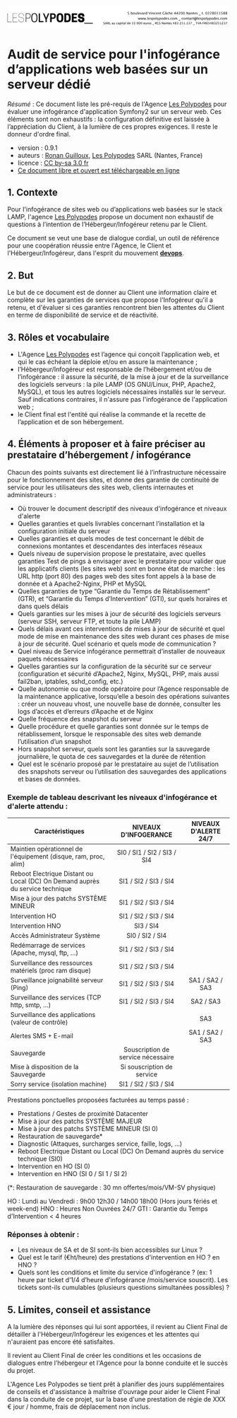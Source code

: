 ![#Les Polypodes](header.png)

# Audit de service pour l'infogérance d’applications web basées sur un serveur dédié

*Résumé* : Ce document liste les pré-requis de l'Agence [Les Polypodes](http://lespolypodes.com/) pour évaluer une infogérance d'application Symfony2 sur un serveur web. Ces éléments sont non exhaustifs : la configuration définitive est laissée à l’appréciation du Client, à la lumière de ces propres exigences. Il reste le donneur d'ordre final.

* version : 0.9.1
* auteurs : [Ronan Guilloux](mailto:ronan@lespolypodes.com), [Les Polypodes](http://lespolypodes.com/) SARL (Nantes, France)
* licence : [CC by-sa 3.0 fr](http://creativecommons.org/licenses/by-sa/3.0/fr/)
* [Ce document libre et ouvert est téléchargeable en ligne](https://github.com/polypodes/Collaborate)

## 1. Contexte

Pour l'infogérance de sites web ou d’applications web basées sur le stack LAMP,
l'agence [Les Polypodes](http://lespolypodes.com/) propose un document non exhaustif de questions à l’intention de l’Hébergeur/Infogéreur retenu par le Client.

Ce document se veut une base de dialogue cordial, un outil de référence pour une coopération réussie entre l'Agence, le Client et l'Hébergeur/Infogéreur, dans l'esprit du mouvement [__devops__](http://fr.wikipedia.org/wiki/Devops).

## 2. But

Le but de ce document est de donner au Client une information claire et complète sur les garanties de services que propose l'Infogéreur qu'il a retenu, et d'évaluer si ces garanties rencontrent bien les attentes du Client en terme de disponibilité de service et de réactivité.

## 3. Rôles et vocabulaire 

* L'Agence [Les Polypodes](http://lespolypodes.com/) est l’agence qui conçoit l’application web, et qui le cas échéant la déploie et/ou en assure la maintenance ;
* l’Hébergeur/Infogéreur est responsable de l’hébergement et/ou de l’infogérance : il assure la sécurité, de la mise à jour et de la surveillance des logiciels serveurs : la pile LAMP (OS GNU/Linux, PHP, Apache2, MySQL), et tous les autres logiciels nécessaires installés sur le serveur. Sauf indications contraires, il n'assure pas l'infogérance de l'application web ;
* le Client final est l'entité qui réalise la commande et la recette de l’application et de son hébergement.

## 4. Éléments à proposer et à faire préciser au prestataire d’hébergement / infogérance

Chacun des points suivants est directement lié à l’infrastructure nécessaire pour le fonctionnement des sites, et donne des garantie de continuité de service pour les utilisateurs des sites web, clients internautes et administrateurs :

- Où trouver le document descriptif des niveaux d'infogérance et niveaux d'alerte
- Quelles garanties et quels livrables concernant l’installation et la configuration initiale du serveur
- Quelles garanties et quels modes de test concernant le débit de connexions montantes et descendantes des interfaces réseaux
- Quels niveau de supervision propose le prestataire, avec quelles garanties
Test de pings à envisager avec le prestataire pour valider que les applicatifs clients (les sites web) sont en bonne état de marche : les URL http (port 80) des pages web des sites font appels à la base de donnée et à Apache2-Nginx, PHP et MySQL
- Quelles garanties de type “Garantie du Temps de Rétablissement” (GTR), et “Garantie du Temps d’Intervention” (GTI), sur quels horaires et dans quels délais
- Quels garanties sur les mises à jour de sécurité des logiciels serveurs (serveur SSH, serveur FTP, et toute la pile LAMP)
- Quels délais avant ces interventions de mises à jour de sécurité et quel mode de mise en maintenance des sites web durant ces phases de mise à jour de sécurité. Quel scénario et quels mode de communication ?
- Quel niveau de Service infogérance permettrait d’installer de nouveaux paquets nécessaires
- Quelles garanties sur la configuration de la sécurité sur ce serveur (configuration et sécurité d’Apache2, Nginx, MySQL, PHP, mais aussi fail2ban, iptables, sshd_config, etc.)
- Quelle autonomie ou que mode opératoire pour l’Agence responsable de la maintenance applicative, lorsqu’elle a besoin des opérations suivantes : créer un nouveau vhost, une nouvelle base de donnée, consulter les logs d’accès et d’erreurs d’Apache et de Nginx
- Quelle fréquence des snapshot du serveur
- Quelle procédure et quelle garanties sont donnée sur le temps de rétablissement, lorsque le responsable des sites web demande l’utilisation d’un snapshot
- Hors snapshot serveur, quels sont les garanties sur la sauvegarde journalière, le quota de ces sauvegardes et la durée de rétention
- Quel est le scénario proposé par le prestataire au sujet de l’utilisation des snapshots serveur ou l’utilisation des sauvegardes des applications et bases de données.

### Exemple de tableau descrivant les niveaux d'infogérance et d'alerte attendu :

|Caractéristiques | NIVEAUX D'INFOGERANCE | NIVEAUX D'ALERTE 24/7|
|---|:---:|:---:|
|Maintien opérationnel de l'équipement (disque, ram, proc, alim) | SI0 / SI1 / SI2 / SI3 / SI4 |
|Reboot Electrique Distant ou Local (DC) On Demand auprès du service technique | SI1 / SI2 / SI3 / SI4 |
|Mise à jour des patchs SYSTÈME MINEUR | SI1 / SI2 / SI3 / SI4 |
|Intervention HO | SI1 / SI2 / SI3 / SI4 |
|Intervention HNO | SI3 / SI4 |
|Accès Administrateur Système | SI0 / SI2 / SI4 |
|Redémarrage de services (Apache, mysql, ftp, …) | SI1 / SI2 / SI3 / SI4 |
|Surveillance des ressources matériels (proc ram disque) | SI1 / SI2 / SI3 / SI4 |
|Surveillance joignabilité serveur (Ping) | SI1 / SI2 / SI3 / SI4 | SA1 / SA2 / SA3 |
|Surveillance des services (TCP http, smtp, …) | SI1 / SI2 / SI3 / SI4 | SA2 / SA3 |
|Surveillance des applications (valeur de contrôle) | | SA3 |
|Alertes SMS + E-mail  | | SA1 / SA2 / SA3 |
|Sauvegarde | Souscription de service nécessaire |
|Mise à disposition de la Sauvegarde | Si souscription de service |
|Sorry service (isolation machine) | SI1 / SI2 / SI3 / SI4 |


Prestations ponctuelles proposées facturées au temps passé :
- Prestations / Gestes de proximité Datacenter
- Mise à jour des patchs SYSTÈME MAJEUR
- Mise à jour des patchs SYSTÈME MINEUR (SI 0)
- Restauration de sauvegarde*
- Diagnostic (Attaques, surcharges service, faille, logs, …)
- Reboot Electrique Distant ou Local (DC) On Demand auprès du service technique (SI0)
- Intervention en HO (SI 0)
- Intervention en HNO (SI 0 / SI 1 / SI 2)

(*: Restauration de sauvegarde : 30 mn offertes/mois/VM-SV physique)

HO : Lundi au Vendredi : 9h00 12h30 / 14h00 18h00 (Hors jours fériés et week-end)
HNO : Heures Non Ouvrées 24/7
GTI : Garantie du Temps d'Intervention < 4 heures

### Réponses à obtenir : 

- Les niveaux de SA et de SI sont-ils bien accessibles sur Linux ?
- Quel est le tarif (€ht/heure) des prestations d'intervention en HO ? en HNO ?
- Quels sont les conditions et limite du service d'infogérance ? (ex: 1 heure par ticket d’1/4 d’heure d’infogérance /mois/service souscrit). Les tickets sont-ils cumulables (plusieurs questions simultanées possibles) ?


## 5. Limites, conseil et assistance

A la lumière des réponses qui lui sont apportées, il revient au Client Final de détailler à l'Hébergeur/Infogéreur les exigences et les attentes qui n'auraient pas encore été satisfaites.

Il revient au Client Final de créer les conditions et les occasions de dialogues entre l’hébergeur et l'Agence pour la bonne conduite et le succès du projet.

L'Agence Les Polypodes se tient prêt à planifier des jours supplémentaires de conseils et d'assistance à maîtrise d'ouvrage pour aider le Client Final dans la conduite de ce projet, sur la base d'une prestation de régie de XXX € jour / homme, frais de déplacement non inclus.


